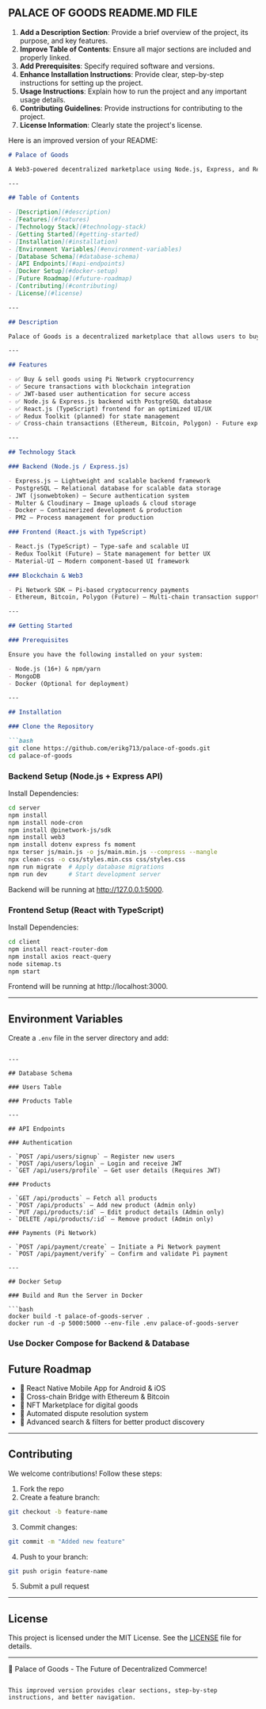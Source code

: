 ## PALACE OF GOODS README.MD FILE ##
1. **Add a Description Section**: Provide a brief overview of the project, its purpose, and key features.
2. **Improve Table of Contents**: Ensure all major sections are included and properly linked.
3. **Add Prerequisites**: Specify required software and versions.
4. **Enhance Installation Instructions**: Provide clear, step-by-step instructions for setting up the project.
5. **Usage Instructions**: Explain how to run the project and any important usage details.
6. **Contributing Guidelines**: Provide instructions for contributing to the project.
7. **License Information**: Clearly state the project's license.

Here is an improved version of your README:

```markdown
# Palace of Goods

A Web3-powered decentralized marketplace using Node.js, Express, and React (TypeScript).

---

## Table of Contents

- [Description](#description)
- [Features](#features)
- [Technology Stack](#technology-stack)
- [Getting Started](#getting-started)
- [Installation](#installation)
- [Environment Variables](#environment-variables)
- [Database Schema](#database-schema)
- [API Endpoints](#api-endpoints)
- [Docker Setup](#docker-setup)
- [Future Roadmap](#future-roadmap)
- [Contributing](#contributing)
- [License](#license)

---

## Description

Palace of Goods is a decentralized marketplace that allows users to buy and sell goods using Pi Network cryptocurrency. It features secure transactions with blockchain integration, a Node.js & Express.js backend, and a React.js (TypeScript) frontend.

---

## Features

- ✅ Buy & sell goods using Pi Network cryptocurrency
- ✅ Secure transactions with blockchain integration
- ✅ JWT-based user authentication for secure access
- ✅ Node.js & Express.js backend with PostgreSQL database
- ✅ React.js (TypeScript) frontend for an optimized UI/UX
- ✅ Redux Toolkit (planned) for state management
- ✅ Cross-chain transactions (Ethereum, Bitcoin, Polygon) - Future expansion

---

## Technology Stack

### Backend (Node.js / Express.js)

- Express.js – Lightweight and scalable backend framework
- PostgreSQL – Relational database for scalable data storage
- JWT (jsonwebtoken) – Secure authentication system
- Multer & Cloudinary – Image uploads & cloud storage
- Docker – Containerized development & production
- PM2 – Process management for production

### Frontend (React.js with TypeScript)

- React.js (TypeScript) – Type-safe and scalable UI
- Redux Toolkit (Future) – State management for better UX
- Material-UI – Modern component-based UI framework

### Blockchain & Web3

- Pi Network SDK – Pi-based cryptocurrency payments
- Ethereum, Bitcoin, Polygon (Future) – Multi-chain transaction support

---

## Getting Started

### Prerequisites

Ensure you have the following installed on your system:

- Node.js (16+) & npm/yarn
- MongoDB
- Docker (Optional for deployment)

---

## Installation

### Clone the Repository

```bash
git clone https://github.com/erikg713/palace-of-goods.git
cd palace-of-goods
```

### Backend Setup (Node.js + Express API)

Install Dependencies:

```bash
cd server
npm install
npm install node-cron
npm install @pinetwork-js/sdk
npm install web3
npm install dotenv express fs moment
npx terser js/main.js -o js/main.min.js --compress --mangle
npx clean-css -o css/styles.min.css css/styles.css
npm run migrate  # Apply database migrations
npm run dev      # Start development server
```

Backend will be running at http://127.0.0.1:5000.

### Frontend Setup (React with TypeScript)

Install Dependencies:

```bash
cd client
npm install react-router-dom
npm install axios react-query
node sitemap.ts
npm start
```

Frontend will be running at http://localhost:3000.

---

## Environment Variables

Create a `.env` file in the server directory and add:


```

---

## Database Schema

### Users Table

### Products Table

---

## API Endpoints

### Authentication

- `POST /api/users/signup` – Register new users
- `POST /api/users/login` – Login and receive JWT
- `GET /api/users/profile` – Get user details (Requires JWT)

### Products

- `GET /api/products` – Fetch all products
- `POST /api/products` – Add new product (Admin only)
- `PUT /api/products/:id` – Edit product details (Admin only)
- `DELETE /api/products/:id` – Remove product (Admin only)

### Payments (Pi Network)

- `POST /api/payment/create` – Initiate a Pi Network payment
- `POST /api/payment/verify` – Confirm and validate Pi payment

---

## Docker Setup

### Build and Run the Server in Docker

```bash
docker build -t palace-of-goods-server .
docker run -d -p 5000:5000 --env-file .env palace-of-goods-server
```

### Use Docker Compose for Backend & Database


## Future Roadmap

- 🔹 React Native Mobile App for Android & iOS
- 🔹 Cross-chain Bridge with Ethereum & Bitcoin
- 🔹 NFT Marketplace for digital goods
- 🔹 Automated dispute resolution system
- 🔹 Advanced search & filters for better product discovery

---

## Contributing

We welcome contributions! Follow these steps:

1. Fork the repo
2. Create a feature branch:

```bash
git checkout -b feature-name
```

3. Commit changes:

```bash
git commit -m "Added new feature"
```

4. Push to your branch:

```bash
git push origin feature-name
```

5. Submit a pull request

---

## License

This project is licensed under the MIT License. See the [LICENSE](LICENSE) file for details.

---

🚀 Palace of Goods - The Future of Decentralized Commerce!
```

This improved version provides clear sections, step-by-step instructions, and better navigation.
